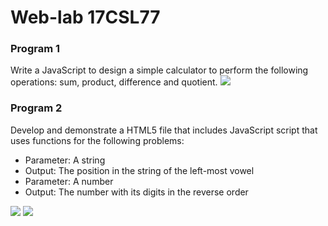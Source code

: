 # Web-lab 17CSL77
<h3>Program 1</h3>

Write a JavaScript to design a simple calculator to perform the following operations: sum, product,
difference and quotient.
<img src="https://github.com/SoniyaN/Web-lab-17CSL77/blob/master/Simple%20calculator_4SU17CS098.png">
<h3>Program 2</h3>

Develop and demonstrate a HTML5 file that includes JavaScript script that uses functions for the
following problems:

<ul><li>Parameter: A string</li>
  <li>Output: The position in the string of the left-most vowel</li><li>Parameter: A number</li><li>Output: The number with its digits in the reverse order</li></ul>
  <img src='https://github.com/SoniyaN/Web-lab-17CSL77/blob/master/strin_position_4SU17CS098.png'>
  <img src='https://github.com/SoniyaN/Web-lab-17CSL77/blob/master/reverse_4SU17CS098.png'>
